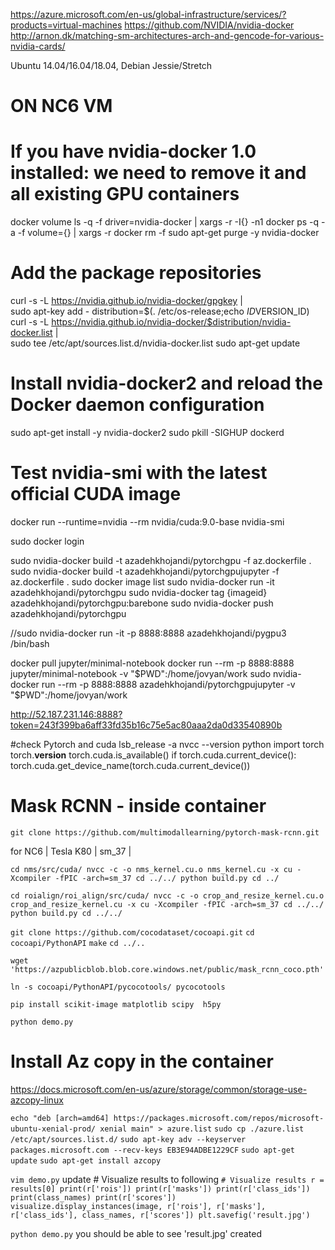 
https://azure.microsoft.com/en-us/global-infrastructure/services/?products=virtual-machines
https://github.com/NVIDIA/nvidia-docker
http://arnon.dk/matching-sm-architectures-arch-and-gencode-for-various-nvidia-cards/


Ubuntu 14.04/16.04/18.04, Debian Jessie/Stretch
# ON NC6 VM

# If you have nvidia-docker 1.0 installed: we need to remove it and all existing GPU containers
docker volume ls -q -f driver=nvidia-docker | xargs -r -I{} -n1 docker ps -q -a -f volume={} | xargs -r docker rm -f
sudo apt-get purge -y nvidia-docker

# Add the package repositories
curl -s -L https://nvidia.github.io/nvidia-docker/gpgkey | \
  sudo apt-key add -
distribution=$(. /etc/os-release;echo $ID$VERSION_ID)
curl -s -L https://nvidia.github.io/nvidia-docker/$distribution/nvidia-docker.list | \
  sudo tee /etc/apt/sources.list.d/nvidia-docker.list
sudo apt-get update

# Install nvidia-docker2 and reload the Docker daemon configuration
sudo apt-get install -y nvidia-docker2
sudo pkill -SIGHUP dockerd

# Test nvidia-smi with the latest official CUDA image
docker run --runtime=nvidia --rm nvidia/cuda:9.0-base nvidia-smi


sudo docker login

sudo nvidia-docker build -t azadehkhojandi/pytorchgpu -f az.dockerfile .
sudo nvidia-docker build -t azadehkhojandi/pytorchgpujupyter -f az.dockerfile .
sudo docker image list
sudo nvidia-docker run -it azadehkhojandi/pytorchgpu
sudo nvidia-docker tag {imageid} azadehkhojandi/pytorchgpu:barebone
sudo nvidia-docker push azadehkhojandi/pytorchgpu

//sudo nvidia-docker run -it -p 8888:8888 azadehkhojandi/pygpu3 /bin/bash

docker pull jupyter/minimal-notebook
docker run --rm -p 8888:8888  jupyter/minimal-notebook  -v "$PWD":/home/jovyan/work
sudo nvidia-docker run --rm -p 8888:8888    azadehkhojandi/pytorchgpujupyter -v "$PWD":/home/jovyan/work

http://52.187.231.146:8888?token=243f399ba6aff33fd35b16c75e5ac80aaa2da0d33540890b




#check Pytorch and cuda
lsb_release -a
nvcc --version
python
import  torch
torch.__version__
torch.cuda.is_available()
if torch.cuda.current_device():
  torch.cuda.get_device_name(torch.cuda.current_device())

# Mask RCNN - inside container
`git clone https://github.com/multimodallearning/pytorch-mask-rcnn.git`

for NC6
| Tesla K80 | sm_37 |

`cd nms/src/cuda/
 nvcc -c -o nms_kernel.cu.o nms_kernel.cu -x cu -Xcompiler -fPIC -arch=sm_37
 cd ../../
 python build.py
 cd ../`

 `cd roialign/roi_align/src/cuda/
 nvcc -c -o crop_and_resize_kernel.cu.o crop_and_resize_kernel.cu -x cu -Xcompiler -fPIC -arch=sm_37
 cd ../../
 python build.py
 cd ../../`

`git clone https://github.com/cocodataset/cocoapi.git`
`cd cocoapi/PythonAPI`
`make`
`cd ../..`

 `wget 'https://azpublicblob.blob.core.windows.net/public/mask_rcnn_coco.pth'`

 `ln -s cocoapi/PythonAPI/pycocotools/ pycocotools`

 `pip install scikit-image matplotlib scipy  h5py`

 `python demo.py`

# Install Az copy in the container 
https://docs.microsoft.com/en-us/azure/storage/common/storage-use-azcopy-linux

`echo "deb [arch=amd64] https://packages.microsoft.com/repos/microsoft-ubuntu-xenial-prod/ xenial main" > azure.list`
`sudo cp ./azure.list /etc/apt/sources.list.d/`
`sudo apt-key adv --keyserver packages.microsoft.com --recv-keys EB3E94ADBE1229CF`
`sudo apt-get update`
`sudo apt-get install azcopy`

`vim demo.py`
update # Visualize results to following
`# Visualize results
r = results[0]
print(r['rois'])
print(r['masks'])
print(r['class_ids'])
print(class_names)
print(r['scores'])
visualize.display_instances(image, r['rois'], r['masks'], r['class_ids'],
                            class_names, r['scores'])
plt.savefig('result.jpg')
`

`python demo.py`
you should be able to see 'result.jpg' created 



